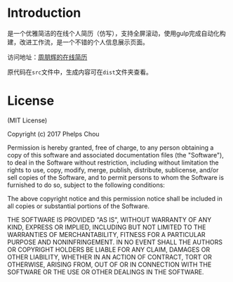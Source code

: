 # Introduction

是一个优雅简洁的在线个人简历（仿写），支持全屏滚动，使用gulp完成自动化构建，改进工作流，是一个不错的个人信息展示页面。

访问地址：[周朋辉的在线简历](https://zhoupenghui0913.github.io/)

原代码在`src`文件中，生成内容可在`dist`文件夹查看。

### 

# License

(MIT License)

Copyright (c) 2017 Phelps Chou

Permission is hereby granted, free of charge, to any person obtaining a copy of this software and associated documentation files (the "Software"), to deal in the Software without restriction, including without limitation the rights to use, copy, modify, merge, publish, distribute, sublicense, and/or sell copies of the Software, and to permit persons to whom the Software is furnished to do so, subject to the following conditions:

The above copyright notice and this permission notice shall be included in all copies or substantial portions of the Software.

THE SOFTWARE IS PROVIDED "AS IS", WITHOUT WARRANTY OF ANY KIND, EXPRESS OR IMPLIED, INCLUDING BUT NOT LIMITED TO THE WARRANTIES OF MERCHANTABILITY, FITNESS FOR A PARTICULAR PURPOSE AND NONINFRINGEMENT. IN NO EVENT SHALL THE AUTHORS OR COPYRIGHT HOLDERS BE LIABLE FOR ANY CLAIM, DAMAGES OR OTHER LIABILITY, WHETHER IN AN ACTION OF CONTRACT, TORT OR OTHERWISE, ARISING FROM, OUT OF OR IN CONNECTION WITH THE SOFTWARE OR THE USE OR OTHER DEALINGS IN THE SOFTWARE.